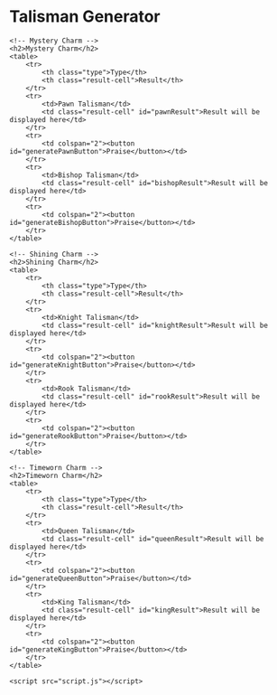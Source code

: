 <!DOCTYPE html>
<html lang="en">
<head>
    <meta charset="UTF-8">
    <meta name="viewport" content="width=device-width, initial-scale=1.0">
    <title>Talisman Generator</title>
    <style>
        table {
            width: 50%;
            border-collapse: collapse;
            margin-bottom: 20px;
        }
        th, td {
            border: 1px solid #ddd;
            padding: 8px;
            text-align: left;
        }
        th {
            background-color: #f4f4f4;
        }
        button {
            margin-top: 10px;
        }
        .result {
            margin-top: 10px;
            padding: 10px;
            border: 1px solid #ddd;
        }
        .type {
            width: 20%;
        }
        .result-cell {
            width: 80%;
        }
    </style>
</head>
<body>
    <h1>Talisman Generator</h1>

    <!-- Mystery Charm -->
    <h2>Mystery Charm</h2>
    <table>
        <tr>
            <th class="type">Type</th>
            <th class="result-cell">Result</th>
        </tr>
        <tr>
            <td>Pawn Talisman</td>
            <td class="result-cell" id="pawnResult">Result will be displayed here</td>
        </tr>
        <tr>
            <td colspan="2"><button id="generatePawnButton">Praise</button></td>
        </tr>
        <tr>
            <td>Bishop Talisman</td>
            <td class="result-cell" id="bishopResult">Result will be displayed here</td>
        </tr>
        <tr>
            <td colspan="2"><button id="generateBishopButton">Praise</button></td>
        </tr>
    </table>

    <!-- Shining Charm -->
    <h2>Shining Charm</h2>
    <table>
        <tr>
            <th class="type">Type</th>
            <th class="result-cell">Result</th>
        </tr>
        <tr>
            <td>Knight Talisman</td>
            <td class="result-cell" id="knightResult">Result will be displayed here</td>
        </tr>
        <tr>
            <td colspan="2"><button id="generateKnightButton">Praise</button></td>
        </tr>
        <tr>
            <td>Rook Talisman</td>
            <td class="result-cell" id="rookResult">Result will be displayed here</td>
        </tr>
        <tr>
            <td colspan="2"><button id="generateRookButton">Praise</button></td>
        </tr>
    </table>

    <!-- Timeworn Charm -->
    <h2>Timeworn Charm</h2>
    <table>
        <tr>
            <th class="type">Type</th>
            <th class="result-cell">Result</th>
        </tr>
        <tr>
            <td>Queen Talisman</td>
            <td class="result-cell" id="queenResult">Result will be displayed here</td>
        </tr>
        <tr>
            <td colspan="2"><button id="generateQueenButton">Praise</button></td>
        </tr>
        <tr>
            <td>King Talisman</td>
            <td class="result-cell" id="kingResult">Result will be displayed here</td>
        </tr>
        <tr>
            <td colspan="2"><button id="generateKingButton">Praise</button></td>
        </tr>
    </table>

    <script src="script.js"></script>
</body>
</html>
